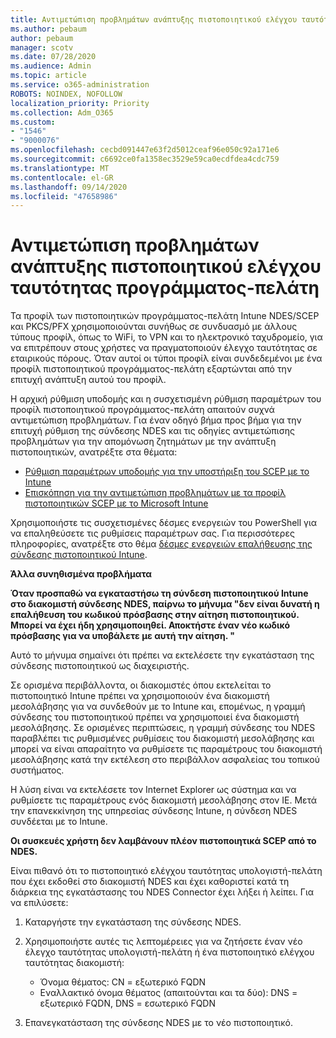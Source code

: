 ```yaml
---
title: Αντιμετώπιση προβλημάτων ανάπτυξης πιστοποιητικού ελέγχου ταυτότητας προγράμματος-πελάτη
ms.author: pebaum
author: pebaum
manager: scotv
ms.date: 07/28/2020
ms.audience: Admin
ms.topic: article
ms.service: o365-administration
ROBOTS: NOINDEX, NOFOLLOW
localization_priority: Priority
ms.collection: Adm_O365
ms.custom:
- "1546"
- "9000076"
ms.openlocfilehash: cecbd091447e63f2d5012ceaf96e050c92a171e6
ms.sourcegitcommit: c6692ce0fa1358ec3529e59ca0ecdfdea4cdc759
ms.translationtype: MT
ms.contentlocale: el-GR
ms.lasthandoff: 09/14/2020
ms.locfileid: "47658986"
---
```

# <a name="troubleshooting-client-authentication-certificate-deployment"></a>Αντιμετώπιση προβλημάτων ανάπτυξης πιστοποιητικού ελέγχου ταυτότητας προγράμματος-πελάτη

Τα προφίλ των πιστοποιητικών προγράμματος-πελάτη Intune NDES/SCEP και PKCS/PFX χρησιμοποιούνται συνήθως σε συνδυασμό με άλλους τύπους προφίλ, όπως το WiFi, το VPN και το ηλεκτρονικό ταχυδρομείο, για να επιτρέπουν στους χρήστες να πραγματοποιούν έλεγχο ταυτότητας σε εταιρικούς πόρους. Όταν αυτοί οι τύποι προφίλ είναι συνδεδεμένοι με ένα προφίλ πιστοποιητικού προγράμματος-πελάτη εξαρτώνται από την επιτυχή ανάπτυξη αυτού του προφίλ.

Η αρχική ρύθμιση υποδομής και η συσχετισμένη ρύθμιση παραμέτρων του προφίλ πιστοποιητικού προγράμματος-πελάτη απαιτούν συχνά αντιμετώπιση προβλημάτων. Για έναν οδηγό βήμα προς βήμα για την επιτυχή ρύθμιση της σύνδεσης NDES και τις οδηγίες αντιμετώπισης προβλημάτων για την απομόνωση ζητημάτων με την ανάπτυξη πιστοποιητικών, ανατρέξτε στα θέματα: 

- [Ρύθμιση παραμέτρων υποδομής για την υποστήριξη του SCEP με το Intune](https://support.microsoft.com/help/4459540/troubleshoot-ndes-configuration-for-use-with-intune)
- [Επισκόπηση για την αντιμετώπιση προβλημάτων με τα προφίλ πιστοποιητικών SCEP με το Microsoft Intune](https://support.microsoft.com/help/4457481/troubleshooting-scep-certificate-profile-deployment-in-intune)

Χρησιμοποιήστε τις συσχετισμένες δέσμες ενεργειών του PowerShell για να επαληθεύσετε τις ρυθμίσεις παραμέτρων σας. Για περισσότερες πληροφορίες, ανατρέξτε στο θέμα [δέσμες ενεργειών επαλήθευσης της σύνδεσης πιστοποιητικού Intune](https://github.com/microsoftgraph/powershell-intune-samples/tree/master/CertificationAuthority).

  
**Άλλα συνηθισμένα προβλήματα**

**Όταν προσπαθώ να εγκαταστήσω τη σύνδεση πιστοποιητικού Intune στο διακομιστή σύνδεσης NDES, παίρνω το μήνυμα "δεν είναι δυνατή η επαλήθευση του κωδικού πρόσβασης στην αίτηση πιστοποιητικού. Μπορεί να έχει ήδη χρησιμοποιηθεί. Αποκτήστε έναν νέο κωδικό πρόσβασης για να υποβάλετε με αυτή την αίτηση. "**  

Αυτό το μήνυμα σημαίνει ότι πρέπει να εκτελέσετε την εγκατάσταση της σύνδεσης πιστοποιητικού ως διαχειριστής.

Σε ορισμένα περιβάλλοντα, οι διακομιστές όπου εκτελείται το πιστοποιητικό Intune πρέπει να χρησιμοποιούν ένα διακομιστή μεσολάβησης για να συνδεθούν με το Intune και, επομένως, η γραμμή σύνδεσης του πιστοποιητικού πρέπει να χρησιμοποιεί ένα διακομιστή μεσολάβησης. Σε ορισμένες περιπτώσεις, η γραμμή σύνδεσης του NDES παραβλέπει τις ρυθμισμένες ρυθμίσεις του διακομιστή μεσολάβησης και μπορεί να είναι απαραίτητο να ρυθμίσετε τις παραμέτρους του διακομιστή μεσολάβησης κατά την εκτέλεση στο περιβάλλον ασφαλείας του τοπικού συστήματος. 
 
Η λύση είναι να εκτελέσετε τον Internet Explorer ως σύστημα και να ρυθμίσετε τις παραμέτρους ενός διακομιστή μεσολάβησης στον IE. Μετά την επανεκκίνηση της υπηρεσίας σύνδεσης Intune, η σύνδεση NDES συνδέεται με το Intune.

**Οι συσκευές χρήστη δεν λαμβάνουν πλέον πιστοποιητικά SCEP από το NDES.**

Είναι πιθανό ότι το πιστοποιητικό ελέγχου ταυτότητας υπολογιστή-πελάτη που έχει εκδοθεί στο διακομιστή NDES και έχει καθοριστεί κατά τη διάρκεια της εγκατάστασης του NDES Connector έχει λήξει ή λείπει. Για να επιλύσετε: 
 
1. Καταργήστε την εγκατάσταση της σύνδεσης NDES.  
2. Χρησιμοποιήστε αυτές τις λεπτομέρειες για να ζητήσετε έναν νέο έλεγχο ταυτότητας υπολογιστή-πελάτη ή ένα πιστοποιητικό ελέγχου ταυτότητας διακομιστή: 
 
    - Όνομα θέματος: CN = εξωτερικό FQDN  
    - Εναλλακτικό όνομα θέματος (απαιτούνται και τα δύο): DNS = εξωτερικό FQDN, DNS = εσωτερικό FQDN 
 
3. Επανεγκατάσταση της σύνδεσης NDES με το νέο πιστοποιητικό.